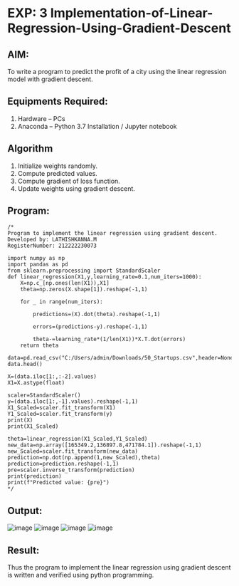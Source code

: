 # EXP: 3 Implementation-of-Linear-Regression-Using-Gradient-Descent

## AIM:
To write a program to predict the profit of a city using the linear regression model with gradient descent.

## Equipments Required:
1. Hardware – PCs
2. Anaconda – Python 3.7 Installation / Jupyter notebook

## Algorithm
1. Initialize weights randomly.
2. Compute predicted values.
3. Compute gradient of loss function.
4. Update weights using gradient descent.

## Program:
```
/*
Program to implement the linear regression using gradient descent.
Developed by: LATHISHKANNA.M
RegisterNumber: 212222230073

import numpy as np
import pandas as pd
from sklearn.preprocessing import StandardScaler
def linear_regression(X1,y,learning_rate=0.1,num_iters=1000):
    X=np.c_[np.ones(len(X1)),X1]
    theta=np.zeros(X.shape[1]).reshape(-1,1)
    
    for _ in range(num_iters):
        
        predictions=(X).dot(theta).reshape(-1,1)
        
        errors=(predictions-y).reshape(-1,1)
        
        theta-=learning_rate*(1/len(X1))*X.T.dot(errors)
    return theta

data=pd.read_csv("C:/Users/admin/Downloads/50_Startups.csv",header=None)
data.head()

X=(data.iloc[1:,:-2].values)
X1=X.astype(float)

scaler=StandardScaler()
y=(data.iloc[1:,-1].values).reshape(-1,1)
X1_Scaled=scaler.fit_transform(X1)
Y1_Scaled=scaler.fit_transform(y)
print(X)
print(X1_Scaled)

theta=linear_regression(X1_Scaled,Y1_Scaled)
new_data=np.array([165349.2,136897.8,471784.1]).reshape(-1,1)
new_Scaled=scaler.fit_transform(new_data)
prediction=np.dot(np.append(1,new_Scaled),theta)
prediction=prediction.reshape(-1,1)
pre=scaler.inverse_transform(prediction)
print(prediction)
print(f"Predicted value: {pre}")
*/
```

## Output:
![image](https://github.com/lathishlathish/Implementation-of-Linear-Regression-Using-Gradient-Descent/assets/120359170/9d0dc38d-7de8-4f04-a49e-3ff228fc17de)
![image](https://github.com/lathishlathish/Implementation-of-Linear-Regression-Using-Gradient-Descent/assets/120359170/fd2857e4-97e9-4759-b5cf-554b50004bc0)
![image](https://github.com/lathishlathish/Implementation-of-Linear-Regression-Using-Gradient-Descent/assets/120359170/82c65cfe-a6a8-4cce-8fed-1785410301bd)
![image](https://github.com/lathishlathish/Implementation-of-Linear-Regression-Using-Gradient-Descent/assets/120359170/e1838a3d-3dbd-4425-9957-5374204ad2ff)


## Result:
Thus the program to implement the linear regression using gradient descent is written and verified using python programming.
